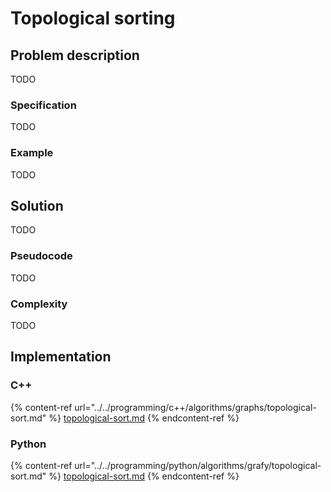 # Topological sorting

## Problem description

TODO

### Specification

TODO

### Example

TODO

## Solution

TODO

### Pseudocode

TODO

### Complexity

TODO

## Implementation

### C++

{% content-ref url="../../programming/c++/algorithms/graphs/topological-sort.md" %}
[topological-sort.md](../../programming/c++/algorithms/graphs/topological-sort.md)
{% endcontent-ref %}

### Python

{% content-ref url="../../programming/python/algorithms/grafy/topological-sort.md" %}
[topological-sort.md](../../programming/python/algorithms/grafy/topological-sort.md)
{% endcontent-ref %}
